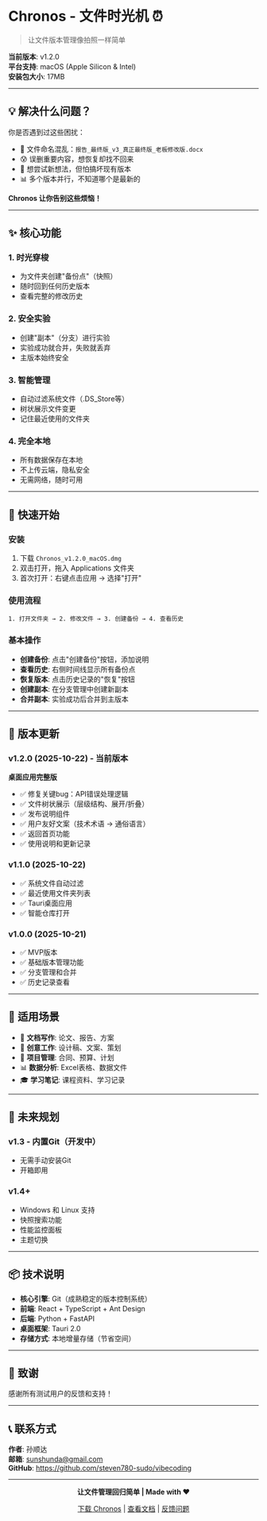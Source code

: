 # Chronos - 文件时光机 ⏰

> 让文件版本管理像拍照一样简单

**当前版本**: v1.2.0  
**平台支持**: macOS (Apple Silicon & Intel)  
**安装包大小**: 17MB

---

## 💡 解决什么问题？

你是否遇到过这些困扰：
- 📁 文件命名混乱：`报告_最终版_v3_真正最终版_老板修改版.docx`
- 😰 误删重要内容，想恢复却找不回来
- 🤔 想尝试新想法，但怕搞坏现有版本
- 📊 多个版本并行，不知道哪个是最新的

**Chronos 让你告别这些烦恼！**

---

## ✨ 核心功能

### 1. 时光穿梭
- 为文件夹创建"备份点"（快照）
- 随时回到任何历史版本
- 查看完整的修改历史

### 2. 安全实验
- 创建"副本"（分支）进行实验
- 实验成功就合并，失败就丢弃
- 主版本始终安全

### 3. 智能管理
- 自动过滤系统文件（.DS_Store等）
- 树状展示文件变更
- 记住最近使用的文件夹

### 4. 完全本地
- 所有数据保存在本地
- 不上传云端，隐私安全
- 无需网络，随时可用

---

## 🚀 快速开始

### 安装
1. 下载 `Chronos_v1.2.0_macOS.dmg`
2. 双击打开，拖入 Applications 文件夹
3. 首次打开：右键点击应用 → 选择"打开"

### 使用流程
```
1. 打开文件夹 → 2. 修改文件 → 3. 创建备份 → 4. 查看历史
```

### 基本操作
- **创建备份**: 点击"创建备份"按钮，添加说明
- **查看历史**: 右侧时间线显示所有备份点
- **恢复版本**: 点击历史记录的"恢复"按钮
- **创建副本**: 在分支管理中创建新副本
- **合并副本**: 实验成功后合并到主版本

---

## 📝 版本更新

### v1.2.0 (2025-10-22) - 当前版本
**桌面应用完整版**
- ✅ 修复关键bug：API错误处理逻辑
- ✅ 文件树状展示（层级结构、展开/折叠）
- ✅ 发布说明组件
- ✅ 用户友好文案（技术术语 → 通俗语言）
- ✅ 返回首页功能
- ✅ 使用说明和更新记录

### v1.1.0 (2025-10-22)
- ✅ 系统文件自动过滤
- ✅ 最近使用文件夹列表
- ✅ Tauri桌面应用
- ✅ 智能仓库打开

### v1.0.0 (2025-10-21)
- ✅ MVP版本
- ✅ 基础版本管理功能
- ✅ 分支管理和合并
- ✅ 历史记录查看

---

## 🎯 适用场景

- 📄 **文档写作**: 论文、报告、方案
- 🎨 **创意工作**: 设计稿、文案、策划
- 💼 **项目管理**: 合同、预算、计划
- 📊 **数据分析**: Excel表格、数据文件
- 🎓 **学习笔记**: 课程资料、学习记录

---

## 🔮 未来规划

### v1.3 - 内置Git（开发中）
- 无需手动安装Git
- 开箱即用

### v1.4+
- Windows 和 Linux 支持
- 快照搜索功能
- 性能监控面板
- 主题切换

---

## 📦 技术说明

- **核心引擎**: Git（成熟稳定的版本控制系统）
- **前端**: React + TypeScript + Ant Design
- **后端**: Python + FastAPI
- **桌面框架**: Tauri 2.0
- **存储方式**: 本地增量存储（节省空间）

---

## 🙏 致谢

感谢所有测试用户的反馈和支持！

---

## 📞 联系方式

**作者**: 孙顺达  
**邮箱**: sunshunda@gmail.com  
**GitHub**: https://github.com/steven780-sudo/vibecoding

---

<div align="center">

**让文件管理回归简单 | Made with ❤️**

[下载 Chronos](https://github.com/steven780-sudo/vibecoding/releases) | [查看文档](https://github.com/steven780-sudo/vibecoding) | [反馈问题](https://github.com/steven780-sudo/vibecoding/issues)

</div>
